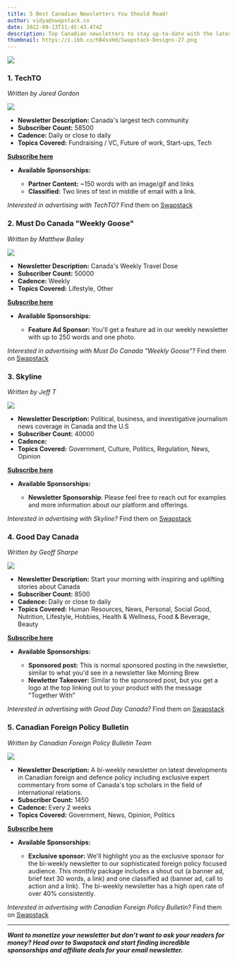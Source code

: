 ```yaml
---
title: 5 Best Canadian Newsletters You Should Read!
author: vidya@swapstack.co
date: 2022-09-13T11:45:43.474Z
description: Top Canadian newsletters to stay up-to-date with the latest news and alerts!
thumbnail: https://i.ibb.co/hB4sxHd/Swapstack-Designs-27.png
---
```

![](https://i.ibb.co/hB4sxHd/Swapstack-Designs-27.png)

<!--StartFragment-->

### 1. **TechTO**

*Written by Jared Gordon*

![](https://i.ibb.co/xFPwDs0/icon-to.jpg)

* **Newsletter Description:** Canada's largest tech community
* **Subscriber Count:** 58500
* **Cadence:** Daily or close to daily
* **Topics Covered:** Fundraising / VC, Future of work, Start-ups, Tech

**[Subscribe here](https://techto.org/)**

* **Available Sponsorships:**

  * **Partner Content:** ~150 words with an image/gif and links
  * **Classified:** Two lines of text in middle of email with a link.

*Interested in advertising with TechTO?* Find them on [Swapstack](https://www.swapstack.co/)

### 2. **Must Do Canada "Weekly Goose"**

*Written by Matthew Bailey*

![](https://i.ibb.co/XJm7Dh6/CANADA-SMALL-1.png)

* **Newsletter Description:** Canada's Weekly Travel Dose
* **Subscriber Count:** 50000
* **Cadence:** Weekly
* **Topics Covered:** Lifestyle, Other

**[Subscribe here](https://view.flodesk.com/emails/609b025c5b5e0f949137f3c0)**

* **Available Sponsorships:**

  * **Feature Ad Sponsor:** You'll get a feature ad in our weekly newsletter with up to 250 words and one photo.

*Interested in advertising with Must Do Canada "Weekly Goose"?* Find them on [Swapstack](https://www.swapstack.co/)

### 3. **Skyline**

*Written by Jeff T*

![](https://i.ibb.co/J77WWcn/pm.jpg)

* **Newsletter Description:** Political, business, and investigative journalism news coverage in Canada and the U.S
* **Subscriber Count:** 40000
* **Cadence:**
* **Topics Covered:** Government, Culture, Politics, Regulation, News, Opinion

**[Subscribe here](https://airtable.com/appoi5mxlo3xzDlCb/tbl3DeoKZ3nUr13OV/newsletter.skylineconference.co)**

* **Available Sponsorships:**

  * **Newsletter Sponsorship**: Please feel free to reach out for examples and more information about our platform and offerings.

*Interested in advertising with Skyline?* Find them on [Swapstack](https://www.swapstack.co/)

### 4. **Good Day Canada**

*Written by Geoff Sharpe*

![](https://i.ibb.co/Jq3MTsL/3200aae5890d433da3441b5a20399338.png)

* **Newsletter Description:** Start your morning with inspiring and uplifting stories about Canada
* **Subscriber Count:** 8500
* **Cadence:** Daily or close to daily
* **Topics Covered:** Human Resources, News, Personal, Social Good, Nutrition, Lifestyle, Hobbies, Health & Wellness, Food & Beverage, Beauty

**[Subscribe here](https://agooddayacanada.com/)**

* **Available Sponsorships:**

  * **Sponsored post:** This is normal sponsored posting in the newsletter, similar to what you'd see in a newsletter like Morning Brew
  * **Newletter Takeover:** Similar to the sponsored post, but you get a logo at the top linking out to your product with the message "Together With”

*Interested in advertising with Good Day Canada?* Find them on [Swapstack](https://www.swapstack.co/)

### 5. **Canadian Foreign Policy Bulletin**

*Written by Canadian Foreign Policy Bulletin Team*

![](https://i.ibb.co/ZNtJ0PY/https-s3-amazonaws-com-appforest-uf-f1660017996778x208406527046399070-652f310b-77bf-91e6-5f9a-e00a20.jpg)

* **Newsletter Description:** A bi-weekly newsletter on latest developments in Canadian foreign and defence policy including exclusive expert commentary from some of Canada's top scholars in the field of international relations.
* **Subscriber Count:** 1450
* **Cadence:** Every 2 weeks
* **Topics Covered:** Government, News, Opinion, Politics

**[Subscribe here](https://mailchi.mp/peacediplomacy/canadian-foreign-policy-bulletin-11822836)**

* **Available Sponsorships:**

  * **Exclusive sponsor:** We'll highlight you as the exclusive sponsor for the bi-weekly newsletter to our sophisticated foreign policy focused audience. This monthly package includes a shout out (a banner ad, brief text 30 words, a link) and one classified ad (banner ad, call to action and a link). The bi-weekly newsletter has a high open rate of over 40% consistently.

*Interested in advertising with Canadian Foreign Policy Bulletin?* Find them on [Swapstack](https://www.swapstack.co/)

- - -

***Want to monetize your newsletter but don’t want to ask your readers for money? Head over to Swapstack and start finding incredible sponsorships and affiliate deals for your email newsletter.***